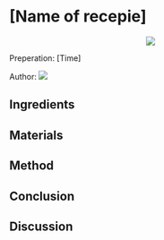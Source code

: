 # [Name of recepie]
<p align="center">
<img src="example.png" />
</p>

Preperation: [Time]

Author:
<a href="https://discord.com"><img src="https://img.shields.io/badge/Discord-Drillenissen%234268-25?style=for-the-badge&logo=discord" /> </a>  


## Ingredients

## Materials

## Method

## Conclusion

## Discussion
